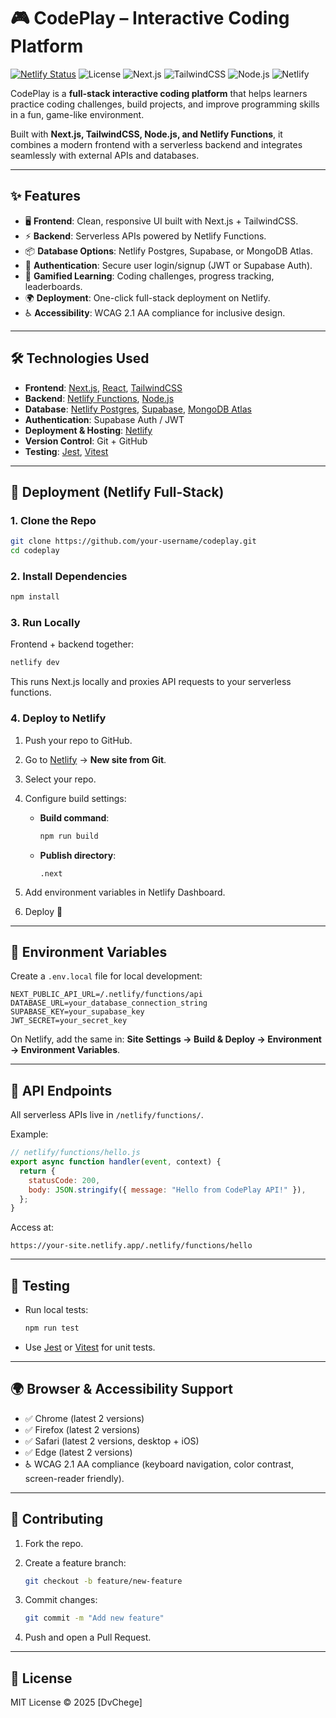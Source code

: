 



# 🎮 CodePlay – Interactive Coding Platform

[![Netlify Status](https://api.netlify.com/api/v1/badges/your-netlify-site-id/deploy-status)](https://app.netlify.com/sites/your-netlify-site-name/deploys)
![License](https://img.shields.io/badge/license-MIT-blue.svg)
![Next.js](https://img.shields.io/badge/Next.js-13-black?logo=next.js)
![TailwindCSS](https://img.shields.io/badge/TailwindCSS-3.0-38B2AC?logo=tailwind-css\&logoColor=white)
![Node.js](https://img.shields.io/badge/Node.js-18-green?logo=node.js\&logoColor=white)
![Netlify](https://img.shields.io/badge/Deployed%20on-Netlify-00C7B7?logo=netlify\&logoColor=white)

CodePlay is a **full-stack interactive coding platform** that helps learners practice coding challenges, build projects, and improve programming skills in a fun, game-like environment.

Built with **Next.js, TailwindCSS, Node.js, and Netlify Functions**, it combines a modern frontend with a serverless backend and integrates seamlessly with external APIs and databases.

---

## ✨ Features

* 🖥️ **Frontend**: Clean, responsive UI built with Next.js + TailwindCSS.
* ⚡ **Backend**: Serverless APIs powered by Netlify Functions.
* 📦 **Database Options**: Netlify Postgres, Supabase, or MongoDB Atlas.
* 🔐 **Authentication**: Secure user login/signup (JWT or Supabase Auth).
* 🎯 **Gamified Learning**: Coding challenges, progress tracking, leaderboards.
* 🌍 **Deployment**: One-click full-stack deployment on Netlify.
* ♿ **Accessibility**: WCAG 2.1 AA compliance for inclusive design.

---

## 🛠️ Technologies Used

* **Frontend**: [Next.js](https://nextjs.org/), [React](https://react.dev/), [TailwindCSS](https://tailwindcss.com/)
* **Backend**: [Netlify Functions](https://docs.netlify.com/functions/overview/), [Node.js](https://nodejs.org/)
* **Database**: [Netlify Postgres](https://docs.netlify.com/), [Supabase](https://supabase.com/), [MongoDB Atlas](https://www.mongodb.com/atlas)
* **Authentication**: Supabase Auth / JWT
* **Deployment & Hosting**: [Netlify](https://www.netlify.com/)
* **Version Control**: Git + GitHub
* **Testing**: [Jest](https://jestjs.io/), [Vitest](https://vitest.dev/)

---

## 🚀 Deployment (Netlify Full-Stack)

### 1. Clone the Repo

```bash
git clone https://github.com/your-username/codeplay.git
cd codeplay
```

### 2. Install Dependencies

```bash
npm install
```

### 3. Run Locally

Frontend + backend together:

```bash
netlify dev
```

This runs Next.js locally and proxies API requests to your serverless functions.

### 4. Deploy to Netlify

1. Push your repo to GitHub.
2. Go to [Netlify](https://app.netlify.com/) → **New site from Git**.
3. Select your repo.
4. Configure build settings:

   * **Build command**:

     ```bash
     npm run build
     ```
   * **Publish directory**:

     ```
     .next
     ```
5. Add environment variables in Netlify Dashboard.
6. Deploy 🚀

---

## 🔑 Environment Variables

Create a `.env.local` file for local development:

```env
NEXT_PUBLIC_API_URL=/.netlify/functions/api
DATABASE_URL=your_database_connection_string
SUPABASE_KEY=your_supabase_key
JWT_SECRET=your_secret_key
```

On Netlify, add the same in:
**Site Settings → Build & Deploy → Environment → Environment Variables**.

---

## 📡 API Endpoints

All serverless APIs live in `/netlify/functions/`.

Example:

```js
// netlify/functions/hello.js
export async function handler(event, context) {
  return {
    statusCode: 200,
    body: JSON.stringify({ message: "Hello from CodePlay API!" }),
  };
}
```

Access at:

```
https://your-site.netlify.app/.netlify/functions/hello
```

---

## 🧪 Testing

* Run local tests:

  ```bash
  npm run test
  ```
* Use [Jest](https://jestjs.io/) or [Vitest](https://vitest.dev/) for unit tests.

---

## 🌍 Browser & Accessibility Support

* ✅ Chrome (latest 2 versions)
* ✅ Firefox (latest 2 versions)
* ✅ Safari (latest 2 versions, desktop + iOS)
* ✅ Edge (latest 2 versions)
* ♿ WCAG 2.1 AA compliance (keyboard navigation, color contrast, screen-reader friendly).

---

## 🤝 Contributing

1. Fork the repo.
2. Create a feature branch:

   ```bash
   git checkout -b feature/new-feature
   ```
3. Commit changes:

   ```bash
   git commit -m "Add new feature"
   ```
4. Push and open a Pull Request.

---

## 📜 License

MIT License © 2025 \[DvChege]


